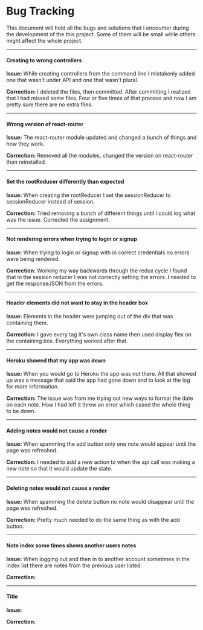 # Bug Tracking

This document will hold all the bugs and solutions that I encounter during the development of the this project. Some of them will be small while others might affect the whole project.

***
#### Creating to wrong controllers
**Issue:** While creating controllers from the command line I mistakenly added one that wasn't under API and one that wasn't plural.

**Correction:** I deleted the files, then committed. After committing I realized that I had missed some files. Four or five times of that process and now I am pretty sure there are no extra files.

***
#### Wrong version of react-router
**Issue:** The react-router module updated and changed a bunch of things and how they work.

**Correction:** Removed all the modules, changed the version on react-router then reinstalled.

***
#### Set the rootReducer differently than expected
**Issue:** When creating the rootReducer I set the sessionReducer to sessionReducer instead of session.

**Correction:** Tried removing a bunch of different things until I could log what was the issue. Corrected the assignment.

***
#### Not rendering errors when trying to login or signup
**Issue:** When trying to login or signup with in correct credentials no errors were being rendered.

**Correction:** Working my way backwards through the redux cycle I found that in the session reducer I was not correctly setting the errors. I needed to get the responseJSON from the errors.

***
#### Header elements did not want to stay in the header box
**Issue:** Elements in the header were jumping out of the div that was containing them.

**Correction:** I gave every tag it's own class name then used display flex on the containing box. Everything worked after that.

***
#### Heroku showed that my app was down
**Issue:** When you would go to Heroku the app was not there. All that showed up was a message that said the app had gone down and to look at the log for more information.

**Correction:** The issue was from me trying out new ways to format the date on each note. How I had left it threw an error which cased the whole thing to be down.

***
#### Adding notes would not cause a render
**Issue:** When spamming the add button only one note would appear until the page was refreshed.

**Correction:** I needed to add a new action to when the api call was making a new note so that it would update the state.

***
#### Deleting notes would not cause a render
**Issue:** When spamming the delete button no note would disappear until the page was refreshed.

**Correction:** Pretty much needed to do the same thing as with the add button.

***
#### Note index some times shows another users notes
**Issue:** When logging out and then in to another account sometimes in the index list there are notes from the previous user listed.

**Correction:**

***
#### Title
**Issue:**

**Correction:**

